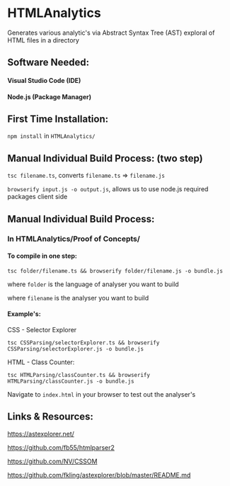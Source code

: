 # HTMLAnalytics
Generates various analytic's via Abstract Syntax Tree (AST) exploral of HTML files in a directory
## Software Needed:
#### Visual Studio Code (IDE)
#### Node.js (Package Manager)

## First Time Installation:
`npm install` in `HTMLAnalytics/`

## Manual Individual Build Process: (two step)
`tsc filename.ts`, converts `filename.ts` => `filename.js`

`browserify input.js -o output.js`, allows us to use node.js required packages client side

## Manual Individual Build Process:
### In HTMLAnalytics/Proof of Concepts/
#### To compile in one step:

`tsc folder/filename.ts && browserify folder/filename.js -o bundle.js`

where `folder` is the language of analyser you want to build

where `filename` is the analyser you want to build

#### Example's:
 CSS - Selector Explorer
 
`tsc CSSParsing/selectorExplorer.ts && browserify CSSParsing/selectorExplorer.js -o bundle.js`

HTML - Class Counter:

`tsc HTMLParsing/classCounter.ts && browserify HTMLParsing/classCounter.js -o bundle.js`

Navigate to `index.html` in your browser to test out the analyser's 

## Links & Resources:
https://astexplorer.net/

https://github.com/fb55/htmlparser2

https://github.com/NV/CSSOM

https://github.com/fkling/astexplorer/blob/master/README.md

